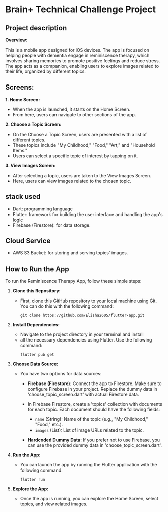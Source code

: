 # Brain+ Technical Challenge Project

## Project description

**Overview:**

This is a mobile app designed for iOS devices. The app is 
focused on helping people with dementia engage in reminiscence 
therapy, which involves sharing memories to promote positive 
feelings and reduce stress. The app acts as a companion, 
enabling users to explore images related to their life, 
organized by different topics.

## Screens:

**1. Home Screen:**
- When the app is launched, it starts on the Home Screen.
- From here, users can navigate to other sections of the app.

**2. Choose a Topic Screen:**
- On the Choose a Topic Screen, users are presented with a list of different topics. 
- These topics include "My Childhood," "Food," "Art," and "Household Items."
- Users can select a specific topic of interest by tapping on it.

**3. View Images Screen:**
- After selecting a topic, users are taken to the View Images Screen.
- Here, users can view images related to the chosen topic.



## stack used
- Dart: programming language
- Flutter: framework for building the user interface and handling the app's logic
- Firebase (Firestore): for data storage.

## Cloud Service
- AWS S3 Bucket: for storing and serving topics' images.

## How to Run the App

To run the Reminiscence Therapy App, follow these simple steps:

1. **Clone this Repository:**
    - First, clone this GitHub repository to your local machine using Git. You can do this with the following command:
      ```
      git clone https://github.com/Elisha2605/flutter-app.git
      ```

2. **Install Dependencies:**
    - Navigate to the project directory in your terminal and install 
    - all the necessary dependencies using Flutter. Use the following command:
      ```
      flutter pub get
      ```

3. **Choose Data Source:**
    - You have two options for data sources:
        - **Firebase (Firestore):** Connect the app to Firestore. Make sure to configure 
            Firebase in your project. Replace the dummy data in 
            'choose_topic_screen.dart' with actual Firestore data.
         
        - In Firebase Firestore, create a 'topics' collection with documents for each topic. 
          Each document should have the following fields:
          - `name` (String): Name of the topic (e.g., "My Childhood," "Food," etc.).
          - `images` (List<String>): List of image URLs related to the topic.
      
        - **Hardcoded Dummy Data:** If you prefer not to use Firebase, you 
            can use the provided dummy data in 'choose_topic_screen.dart'.

4. **Run the App:**
    - You can launch the app by running the Flutter application with 
     the following command:
      ```
      flutter run
      ```

5. **Explore the App:**
    - Once the app is running, you can explore the Home Screen, 
      select topics, and view related images.


